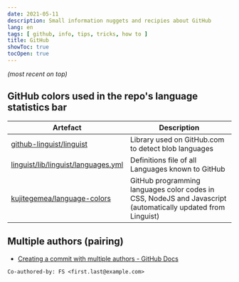 ```yaml
---
date: 2021-05-11
description: Small information nuggets and recipies about GitHub
lang: en
tags: [ github, info, tips, tricks, how to ]
title: GitHub
showToc: true
tocOpen: true
---
```


<!--more-->

*(most recent on top)*

## GitHub colors used in the repo's language statistics bar

| Artefact                                                     | Description                                                  |
| ------------------------------------------------------------ | ------------------------------------------------------------ |
| [github-linguist/linguist](https://github.com/github-linguist/linguist) | Library used on GitHub.com to detect blob languages |
| [linguist/lib/linguist/languages.yml](https://github.com/github-linguist/linguist/blob/master/lib/linguist/languages.yml) | Definitions file of all Languages known to GitHub |
| [kujitegemea/language-colors](https://github.com/kujitegemea/language-colors) | GitHub programming languages color codes in CSS, NodeJS and Javascript (automatically updated from Linguist) |

## Multiple authors (pairing)

* [Creating a commit with multiple authors - GitHub Docs](https://docs.github.com/en/github/committing-changes-to-your-project/creating-a-commit-with-multiple-authors)

```text
Co-authored-by: FS <first.last@example.com>
```
